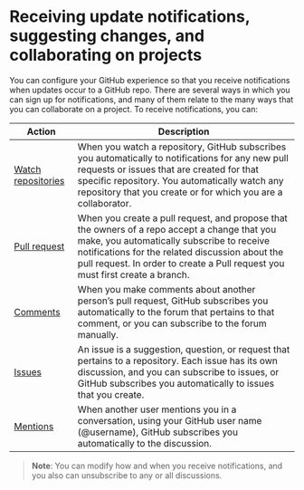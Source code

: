 # Receiving update notifications, suggesting changes, and collaborating on projects

You can configure your GitHub experience so that you receive notifications when updates occur to a GitHub repo. There are several ways in which you can sign up for notifications, and many of them relate to the many ways that you can collaborate on a project. To receive notifications, you can:

| Action | Description |
| --- | --- |
| [Watch repositories](watching/) | When you watch a repository, GitHub subscribes you automatically to notifications for any new pull requests or issues that are created for that specific repository. You automatically watch any repository that you create or for which you are a collaborator. |
| [Pull request](pullrequest/) | When you create a pull request, and propose that the owners of a repo accept a change that you make, you automatically subscribe to receive notifications for the related discussion about the pull request. In order to create a Pull request you must first create a branch. |
| [Comments](comment/) | When you make comments about another person’s pull request, GitHub subscribes you automatically to the forum that pertains to that comment, or you can subscribe to the forum manually. |
| [Issues](issue/) | An issue is a suggestion, question, or request that pertains to a repository. Each issue has its own discussion, and you can subscribe to issues, or GitHub subscribes you automatically to issues that you create. |
| [Mentions](mention/) | When another user mentions you in a conversation, using your GitHub user name (@username), GitHub subscribes you automatically to the discussion. |

> **Note**: You can modify how and when you receive notifications, and you also can unsubscribe to any or all discussions.